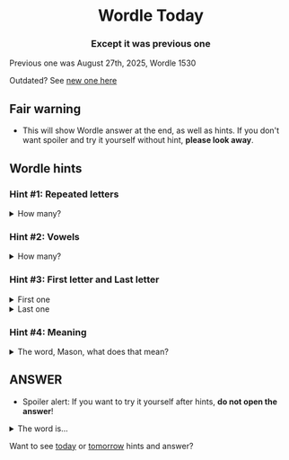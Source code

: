 <h1 align="center">
Wordle Today
</h1>

<h3 align="center">
Except it was previous one
</h3>

Previous one was August 27th, 2025, Wordle 1530

Outdated? See [new one here](README.md)

## Fair warning
- This will show Wordle answer at the end, as well as hints. If you don't want spoiler and try it yourself without hint, **please look away**.

## Wordle hints

### Hint #1: Repeated letters
<details>
  <summary>How many?</summary>
  Zero repeated letters.
</details>

### Hint #2: Vowels
<details>
  <summary>How many?</summary>
  There are 2 vowels. 
</details>

### Hint #3: First letter and Last letter
<details>
  <summary>First one</summary>
  Begins with the letter "T"
</details>
<details>
  <summary>Last one</summary>
  Ends with the letter "R"
</details>

### Hint #4: Meaning
<details>
  <summary>The word, Mason, what does that mean?</summary>
  A very tall iron-framed structure, usually painted red and white, on which microwave, radio, satellite, or other communication antennas are installed; mast.
</details>

## ANSWER
- Spoiler alert: If you want to try it yourself after hints, **do not open the answer**!

<details>
  <summary>The word is...</summary>
  TOWER
</details>

Want to see [today](README.md) or [tomorrow](TOMORROW.md) hints and answer?